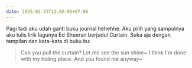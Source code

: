 ```yaml
---
date: 2025-02-23T12:02:03+07:00
---
```

Pagi tadi aku udah ganti buku journal hehehhe. Aku pilih yang sampulnya aku tulis lirik lagunya Ed Sheeran berjudul Curtain. Suka aja dengan tampilan dan kata-kata di buku itu:

>Can you pull the curtain? Let me see the sun shine~ I think I'm done with my hiding place.
>And you found me anyway~
